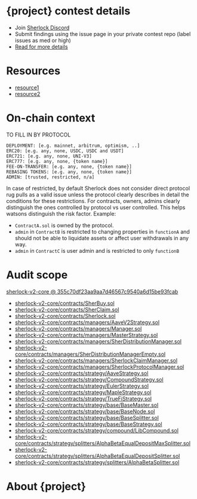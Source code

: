 # {project} contest details

- Join [Sherlock Discord](https://discord.gg/MABEWyASkp)
- Submit findings using the issue page in your private contest repo (label issues as med or high)
- [Read for more details](https://docs.sherlock.xyz/audits/watsons)

# Resources

- [resource1](url)
- [resource2](url)

# On-chain context

TO FILL IN BY PROTOCOL

```
DEPLOYMENT: [e.g. mainnet, arbitrum, optimism, ..]
ERC20: [e.g. any, none, USDC, USDC and USDT]
ERC721: [e.g. any, none, UNI-V3]
ERC777: [e.g. any, none, {token name}]
FEE-ON-TRANSFER: [e.g. any, none, {token name}]
REBASING TOKENS: [e.g. any, none, {token name}]
ADMIN: [trusted, restricted, n/a]
```

In case of restricted, by default Sherlock does not consider direct protocol rug pulls as a valid issue unless the protocol clearly describes in detail the conditions for these restrictions. 
For contracts, owners, admins clearly distinguish the ones controlled by protocol vs user controlled. This helps watsons distinguish the risk factor. 
Example: 
* `ContractA.sol` is owned by the protocol. 
* `admin` in `ContractB` is restricted to changing properties in `functionA` and should not be able to liquidate assets or affect user withdrawals in any way. 
* `admin` in `ContractC` is user admin and is restricted to only `functionB`

# Audit scope


[sherlock-v2-core @ 355c70df23aa9aa7d46567c9540a6d15be93fcab](https://github.com/sherlock-protocol/sherlock-v2-core/tree/355c70df23aa9aa7d46567c9540a6d15be93fcab)
- [sherlock-v2-core/contracts/SherBuy.sol](sherlock-v2-core/contracts/SherBuy.sol)
- [sherlock-v2-core/contracts/SherClaim.sol](sherlock-v2-core/contracts/SherClaim.sol)
- [sherlock-v2-core/contracts/Sherlock.sol](sherlock-v2-core/contracts/Sherlock.sol)
- [sherlock-v2-core/contracts/managers/AaveV2Strategy.sol](sherlock-v2-core/contracts/managers/AaveV2Strategy.sol)
- [sherlock-v2-core/contracts/managers/Manager.sol](sherlock-v2-core/contracts/managers/Manager.sol)
- [sherlock-v2-core/contracts/managers/MasterStrategy.sol](sherlock-v2-core/contracts/managers/MasterStrategy.sol)
- [sherlock-v2-core/contracts/managers/SherDistributionManager.sol](sherlock-v2-core/contracts/managers/SherDistributionManager.sol)
- [sherlock-v2-core/contracts/managers/SherDistributionManagerEmpty.sol](sherlock-v2-core/contracts/managers/SherDistributionManagerEmpty.sol)
- [sherlock-v2-core/contracts/managers/SherlockClaimManager.sol](sherlock-v2-core/contracts/managers/SherlockClaimManager.sol)
- [sherlock-v2-core/contracts/managers/SherlockProtocolManager.sol](sherlock-v2-core/contracts/managers/SherlockProtocolManager.sol)
- [sherlock-v2-core/contracts/strategy/AaveStrategy.sol](sherlock-v2-core/contracts/strategy/AaveStrategy.sol)
- [sherlock-v2-core/contracts/strategy/CompoundStrategy.sol](sherlock-v2-core/contracts/strategy/CompoundStrategy.sol)
- [sherlock-v2-core/contracts/strategy/EulerStrategy.sol](sherlock-v2-core/contracts/strategy/EulerStrategy.sol)
- [sherlock-v2-core/contracts/strategy/MapleStrategy.sol](sherlock-v2-core/contracts/strategy/MapleStrategy.sol)
- [sherlock-v2-core/contracts/strategy/TrueFiStrategy.sol](sherlock-v2-core/contracts/strategy/TrueFiStrategy.sol)
- [sherlock-v2-core/contracts/strategy/base/BaseMaster.sol](sherlock-v2-core/contracts/strategy/base/BaseMaster.sol)
- [sherlock-v2-core/contracts/strategy/base/BaseNode.sol](sherlock-v2-core/contracts/strategy/base/BaseNode.sol)
- [sherlock-v2-core/contracts/strategy/base/BaseSplitter.sol](sherlock-v2-core/contracts/strategy/base/BaseSplitter.sol)
- [sherlock-v2-core/contracts/strategy/base/BaseStrategy.sol](sherlock-v2-core/contracts/strategy/base/BaseStrategy.sol)
- [sherlock-v2-core/contracts/strategy/compound/LibCompound.sol](sherlock-v2-core/contracts/strategy/compound/LibCompound.sol)
- [sherlock-v2-core/contracts/strategy/splitters/AlphaBetaEqualDepositMaxSplitter.sol](sherlock-v2-core/contracts/strategy/splitters/AlphaBetaEqualDepositMaxSplitter.sol)
- [sherlock-v2-core/contracts/strategy/splitters/AlphaBetaEqualDepositSplitter.sol](sherlock-v2-core/contracts/strategy/splitters/AlphaBetaEqualDepositSplitter.sol)
- [sherlock-v2-core/contracts/strategy/splitters/AlphaBetaSplitter.sol](sherlock-v2-core/contracts/strategy/splitters/AlphaBetaSplitter.sol)



# About {project}
